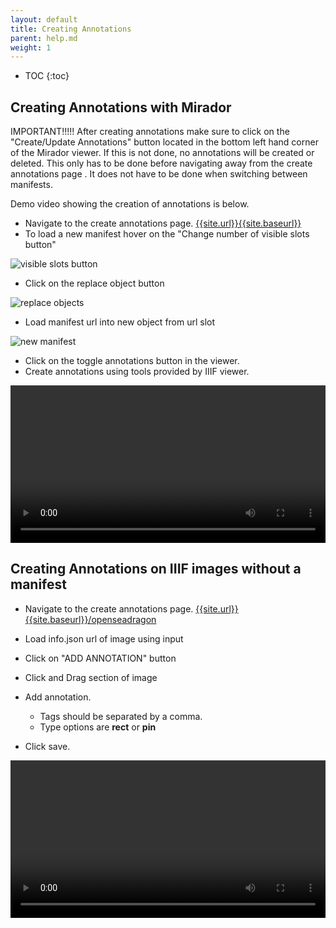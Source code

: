 ```yaml
---
layout: default
title: Creating Annotations
parent: help.md
weight: 1
---
```

* TOC
{:toc}

## Creating Annotations with Mirador
IMPORTANT!!!!! After creating annotations make sure to click on the "Create/Update Annotations" button located in the bottom left hand corner of the Mirador viewer. If this is not done, no annotations will be created or deleted. This only has to be done before navigating away from the create annotations page . It does not have to be done when switching between manifests.

Demo video showing the creation of annotations is below.

- Navigate to the create annotations page. [{{site.url}}{{site.baseurl}}]({{site.url}}{{site.baseurl}})
- To load a new manifest hover on the "Change number of visible slots button"

![visible slots button]({{site.baseurl}}/assets/images/slots_button.png)

- Click on the replace object button

![replace objects]({{site.baseurl}}/assets/images/replace_object.png)

- Load manifest url into new object from url slot

![new manifest]({{site.baseurl}}/assets/images/new_manifest.png)
- Click on the toggle annotations button in the viewer.
- Create annotations using tools provided by IIIF viewer.

<video width="100%" controls>
  <source src="{{site.baseurl}}/assets/videos/createannos.m4v" type="video/mp4">
  Your browser does not support HTML5 video.
</video>

## Creating Annotations on IIIF images without a manifest

- Navigate to the create annotations page. [{{site.url}}{{site.baseurl}}/openseadragon]({{site.url}}{{site.baseurl}}/openseadragon)

- Load info.json url of image using input
- Click on "ADD ANNOTATION" button
- Click and Drag section of image
- Add annotation.
  - Tags should be separated by a comma.
  - Type options are **rect** or **pin**
- Click save.

<video width="100%" controls>
  <source src="{{site.baseurl}}/assets/videos/osdcreateannos.m4v" type="video/mp4">
  Your browser does not support HTML5 video.
</video>
